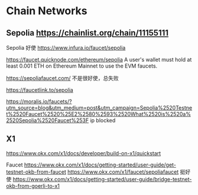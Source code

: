 # Chain Networks

## Sepolia https://chainlist.org/chain/11155111

Sepolia 好使
https://www.infura.io/faucet/sepolia

https://faucet.quicknode.com/ethereum/sepolia
A user's wallet must hold at least 0.001 ETH on Ethereum Mainnet to use the EVM faucets.

https://sepoliafaucet.com/
不是很好使，总失败

https://faucetlink.to/sepolia

https://moralis.io/faucets/?utm_source=blog&utm_medium=post&utm_campaign=Sepolia%2520Testnet%2520Faucet%2520%25E2%2580%2593%2520What%2520is%2520a%2520Sepolia%2520Faucet%253F
ip blocked

## X1

https://www.okx.com/x1/docs/developer/build-on-x1/quickstart

Faucet
https://www.okx.com/x1/docs/getting-started/user-guide/get-testnet-okb-from-faucet
https://www.okx.com/x1/faucet/sepoliafaucet
挺好使
https://www.okx.com/x1/docs/getting-started/user-guide/bridge-testnet-okb-from-goerli-to-x1
